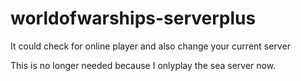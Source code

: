 # worldofwarships-serverplus
It could check for online player and also change your current server

This is no longer needed because I onlyplay the sea server now.

